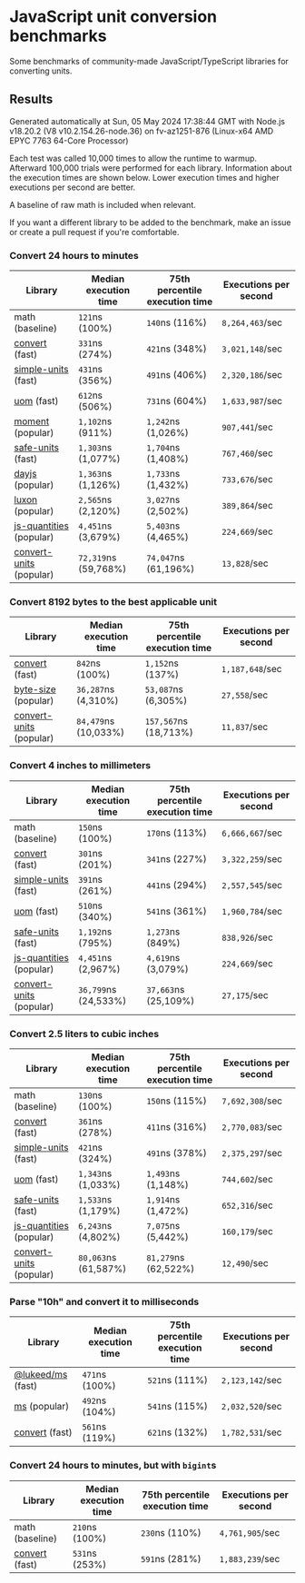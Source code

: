 # JavaScript unit conversion benchmarks

Some benchmarks of community-made JavaScript/TypeScript libraries for converting units.

## Results

<!-- beginblock(results) -->

Generated automatically at Sun, 05 May 2024 17:38:44 GMT with Node.js v18.20.2 (V8 v10.2.154.26-node.36) on fv-az1251-876 (Linux-x64 AMD EPYC 7763 64-Core Processor)

Each test was called 10,000 times to allow the runtime to warmup.
Afterward 100,000 trials were performed for each library.
Information about the execution times are shown below.
Lower execution times and higher executions per second are better.

A baseline of raw math is included when relevant.

If you want a different library to be added to the benchmark, make an issue or create a pull request if you're comfortable.

### Convert 24 hours to minutes

| Library                                                            | Median execution time | 75th percentile execution time | Executions per second |
| ------------------------------------------------------------------ | --------------------- | ------------------------------ | --------------------- |
| math (baseline)                                                    | `121`ns (100%)        | `140`ns (116%)                 | `8,264,463`/sec       |
| [convert](https://npmjs.com/package/convert) (fast)                | `331`ns (274%)        | `421`ns (348%)                 | `3,021,148`/sec       |
| [simple-units](https://npmjs.com/package/simple-units) (fast)      | `431`ns (356%)        | `491`ns (406%)                 | `2,320,186`/sec       |
| [uom](https://npmjs.com/package/uom) (fast)                        | `612`ns (506%)        | `731`ns (604%)                 | `1,633,987`/sec       |
| [moment](https://npmjs.com/package/moment) (popular)               | `1,102`ns (911%)      | `1,242`ns (1,026%)             | `907,441`/sec         |
| [safe-units](https://npmjs.com/package/safe-units) (fast)          | `1,303`ns (1,077%)    | `1,704`ns (1,408%)             | `767,460`/sec         |
| [dayjs](https://npmjs.com/package/dayjs) (popular)                 | `1,363`ns (1,126%)    | `1,733`ns (1,432%)             | `733,676`/sec         |
| [luxon](https://npmjs.com/package/luxon) (popular)                 | `2,565`ns (2,120%)    | `3,027`ns (2,502%)             | `389,864`/sec         |
| [js-quantities](https://npmjs.com/package/js-quantities) (popular) | `4,451`ns (3,679%)    | `5,403`ns (4,465%)             | `224,669`/sec         |
| [convert-units](https://npmjs.com/package/convert-units) (popular) | `72,319`ns (59,768%)  | `74,047`ns (61,196%)           | `13,828`/sec          |

### Convert 8192 bytes to the best applicable unit

| Library                                                            | Median execution time | 75th percentile execution time | Executions per second |
| ------------------------------------------------------------------ | --------------------- | ------------------------------ | --------------------- |
| [convert](https://npmjs.com/package/convert) (fast)                | `842`ns (100%)        | `1,152`ns (137%)               | `1,187,648`/sec       |
| [byte-size](https://npmjs.com/package/byte-size) (popular)         | `36,287`ns (4,310%)   | `53,087`ns (6,305%)            | `27,558`/sec          |
| [convert-units](https://npmjs.com/package/convert-units) (popular) | `84,479`ns (10,033%)  | `157,567`ns (18,713%)          | `11,837`/sec          |

### Convert 4 inches to millimeters

| Library                                                            | Median execution time | 75th percentile execution time | Executions per second |
| ------------------------------------------------------------------ | --------------------- | ------------------------------ | --------------------- |
| math (baseline)                                                    | `150`ns (100%)        | `170`ns (113%)                 | `6,666,667`/sec       |
| [convert](https://npmjs.com/package/convert) (fast)                | `301`ns (201%)        | `341`ns (227%)                 | `3,322,259`/sec       |
| [simple-units](https://npmjs.com/package/simple-units) (fast)      | `391`ns (261%)        | `441`ns (294%)                 | `2,557,545`/sec       |
| [uom](https://npmjs.com/package/uom) (fast)                        | `510`ns (340%)        | `541`ns (361%)                 | `1,960,784`/sec       |
| [safe-units](https://npmjs.com/package/safe-units) (fast)          | `1,192`ns (795%)      | `1,273`ns (849%)               | `838,926`/sec         |
| [js-quantities](https://npmjs.com/package/js-quantities) (popular) | `4,451`ns (2,967%)    | `4,619`ns (3,079%)             | `224,669`/sec         |
| [convert-units](https://npmjs.com/package/convert-units) (popular) | `36,799`ns (24,533%)  | `37,663`ns (25,109%)           | `27,175`/sec          |

### Convert 2.5 liters to cubic inches

| Library                                                            | Median execution time | 75th percentile execution time | Executions per second |
| ------------------------------------------------------------------ | --------------------- | ------------------------------ | --------------------- |
| math (baseline)                                                    | `130`ns (100%)        | `150`ns (115%)                 | `7,692,308`/sec       |
| [convert](https://npmjs.com/package/convert) (fast)                | `361`ns (278%)        | `411`ns (316%)                 | `2,770,083`/sec       |
| [simple-units](https://npmjs.com/package/simple-units) (fast)      | `421`ns (324%)        | `491`ns (378%)                 | `2,375,297`/sec       |
| [uom](https://npmjs.com/package/uom) (fast)                        | `1,343`ns (1,033%)    | `1,493`ns (1,148%)             | `744,602`/sec         |
| [safe-units](https://npmjs.com/package/safe-units) (fast)          | `1,533`ns (1,179%)    | `1,914`ns (1,472%)             | `652,316`/sec         |
| [js-quantities](https://npmjs.com/package/js-quantities) (popular) | `6,243`ns (4,802%)    | `7,075`ns (5,442%)             | `160,179`/sec         |
| [convert-units](https://npmjs.com/package/convert-units) (popular) | `80,063`ns (61,587%)  | `81,279`ns (62,522%)           | `12,490`/sec          |

### Parse "10h" and convert it to milliseconds

| Library                                                   | Median execution time | 75th percentile execution time | Executions per second |
| --------------------------------------------------------- | --------------------- | ------------------------------ | --------------------- |
| [@lukeed/ms](https://npmjs.com/package/@lukeed/ms) (fast) | `471`ns (100%)        | `521`ns (111%)                 | `2,123,142`/sec       |
| [ms](https://npmjs.com/package/ms) (popular)              | `492`ns (104%)        | `541`ns (115%)                 | `2,032,520`/sec       |
| [convert](https://npmjs.com/package/convert) (fast)       | `561`ns (119%)        | `621`ns (132%)                 | `1,782,531`/sec       |

### Convert 24 hours to minutes, but with `bigint`s

| Library                                             | Median execution time | 75th percentile execution time | Executions per second |
| --------------------------------------------------- | --------------------- | ------------------------------ | --------------------- |
| math (baseline)                                     | `210`ns (100%)        | `230`ns (110%)                 | `4,761,905`/sec       |
| [convert](https://npmjs.com/package/convert) (fast) | `531`ns (253%)        | `591`ns (281%)                 | `1,883,239`/sec       |

<!-- endblock(results) -->
